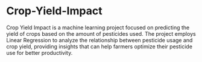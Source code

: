 # Crop-Yield-Impact
Crop Yield Impact is a machine learning project focused on predicting the yield of crops based on the amount of pesticides used. The project employs Linear Regression to analyze the relationship between pesticide usage and crop yield, providing insights that can help farmers optimize their pesticide use for better productivity.
